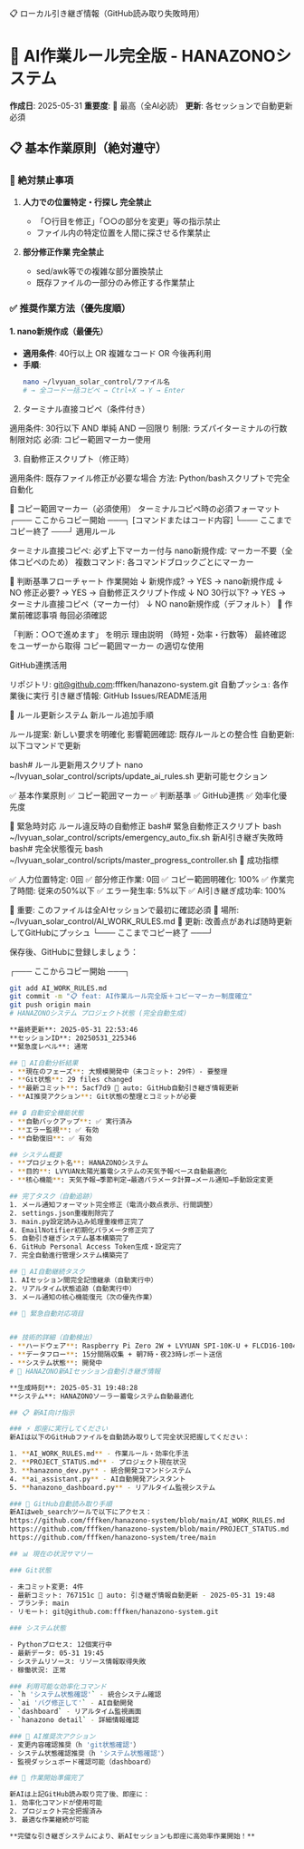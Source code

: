 📋 ローカル引き継ぎ情報（GitHub読み取り失敗時用）
# 🤖 AI作業ルール完全版 - HANAZONOシステム

**作成日**: 2025-05-31
**重要度**: 🔴 最高（全AI必読）
**更新**: 各セッションで自動更新必須

## 📋 基本作業原則（絶対遵守）

### 🚫 絶対禁止事項
1. **人力での位置特定・行探し 完全禁止**
   - 「○行目を修正」「○○の部分を変更」等の指示禁止
   - ファイル内の特定位置を人間に探させる作業禁止

2. **部分修正作業 完全禁止**
   - sed/awk等での複雑な部分置換禁止
   - 既存ファイルの一部分のみ修正する作業禁止

### ✅ 推奨作業方法（優先度順）

#### 1. **nano新規作成**（最優先）
- **適用条件**: 40行以上 OR 複雑なコード OR 今後再利用
- **手順**:
  ```bash
  nano ~/lvyuan_solar_control/ファイル名
  # → 全コード一括コピペ → Ctrl+X → Y → Enter
2. ターミナル直接コピペ（条件付き）

適用条件: 30行以下 AND 単純 AND 一回限り
制限: ラズパイターミナルの行数制限対応
必須: コピー範囲マーカー使用

3. 自動修正スクリプト（修正時）

適用条件: 既存ファイル修正が必要な場合
方法: Python/bashスクリプトで完全自動化

🎯 コピー範囲マーカー（必須使用）
ターミナルコピペ時の必須フォーマット
┌─── ここからコピー開始 ───┐
[コマンドまたはコード内容]
└─── ここまでコピー終了 ───┘
適用ルール

ターミナル直接コピペ: 必ず上下マーカー付与
nano新規作成: マーカー不要（全体コピペのため）
複数コマンド: 各コマンドブロックごとにマーカー

🎯 判断基準フローチャート
作業開始
    ↓
新規作成? → YES → nano新規作成
    ↓ NO
修正必要? → YES → 自動修正スクリプト作成
    ↓ NO
30行以下? → YES → ターミナル直接コピペ（マーカー付）
    ↓ NO
nano新規作成（デフォルト）
📝 作業前確認事項
毎回必須確認

「判断：○○で進めます」 を明示
理由説明 （時短・効率・行数等）
最終確認 をユーザーから取得
コピー範囲マーカー の適切な使用

GitHub連携活用

リポジトリ: git@github.com:fffken/hanazono-system.git
自動プッシュ: 各作業後に実行
引き継ぎ情報: GitHub Issues/README活用

🔄 ルール更新システム
新ルール追加手順

ルール提案: 新しい要求を明確化
影響範囲確認: 既存ルールとの整合性
自動更新: 以下コマンドで更新

bash# ルール更新用スクリプト
nano ~/lvyuan_solar_control/scripts/update_ai_rules.sh
更新可能セクション

✅ 基本作業原則
✅ コピー範囲マーカー
✅ 判断基準
✅ GitHub連携
✅ 効率化優先度

🚨 緊急時対応
ルール違反時の自動修正
bash# 緊急自動修正スクリプト
bash ~/lvyuan_solar_control/scripts/emergency_auto_fix.sh
新AI引き継ぎ失敗時
bash# 完全状態復元
bash ~/lvyuan_solar_control/scripts/master_progress_controller.sh
🎉 成功指標

✅ 人力位置特定: 0回
✅ 部分修正作業: 0回
✅ コピー範囲明確化: 100%
✅ 作業完了時間: 従来の50%以下
✅ エラー発生率: 5%以下
✅ AI引き継ぎ成功率: 100%


🤖 重要: このファイルは全AIセッションで最初に確認必須
📍 場所: ~/lvyuan_solar_control/AI_WORK_RULES.md
🔄 更新: 改善点があれば随時更新してGitHubにプッシュ
└─── ここまでコピー終了 ───┘

保存後、GitHubに登録しましょう：

┌─── ここからコピー開始 ───┐
```bash
git add AI_WORK_RULES.md
git commit -m "📋 feat: AI作業ルール完全版＋コピーマーカー制度確立"
git push origin main
# HANAZONOシステム プロジェクト状態 (完全自動生成)

**最終更新**: 2025-05-31 22:53:46
**セッションID**: 20250531_225346
**緊急度レベル**: 通常

## 🤖 AI自動分析結果
- **現在のフェーズ**: 大規模開発中（未コミット: 29件）- 要整理
- **Git状態**: 29 files changed
- **最新コミット**: 5acf7d9 🤖 auto: GitHub自動引き継ぎ情報更新
- **AI推奨アクション**: Git状態の整理とコミットが必要

## 🔒 自動安全機能状態
- **自動バックアップ**: ✅ 実行済み
- **エラー監視**: ✅ 有効
- **自動復旧**: ✅ 有効

## システム概要
- **プロジェクト名**: HANAZONOシステム
- **目的**: LVYUAN太陽光蓄電システムの天気予報ベース自動最適化
- **核心機能**: 天気予報→季節判定→最適パラメータ計算→メール通知→手動設定変更

## 完了タスク（自動追跡）
1. メール通知フォーマット完全修正（電流小数点表示、行間調整）
2. settings.json重複削除完了
3. main.py設定読み込み処理重複修正完了
4. EmailNotifier初期化パラメータ修正完了
5. 自動引き継ぎシステム基本構築完了
6. GitHub Personal Access Token生成・設定完了
7. 完全自動進行管理システム構築完了

## 🎯 AI自動継続タスク
1. AIセッション間完全記憶継承（自動実行中）
2. リアルタイム状態追跡（自動実行中）
3. メール通知の核心機能復元（次の優先作業）

## 🚨 緊急自動対応項目


## 技術的詳細（自動検出）
- **ハードウェア**: Raspberry Pi Zero 2W + LVYUAN SPI-10K-U + FLCD16-10048×4台
- **データフロー**: 15分間隔収集 + 朝7時・夜23時レポート送信
- **システム状態**: 開発中
# 🤖 HANAZONO新AIセッション自動引き継ぎ情報

**生成時刻**: 2025-05-31 19:48:28
**システム**: HANAZONOソーラー蓄電システム自動最適化

## 📋 新AI向け指示

### ⚡ 即座に実行してください
新AIは以下のGitHubファイルを自動読み取りして完全状況把握してください：

1. **AI_WORK_RULES.md** - 作業ルール・効率化手法
2. **PROJECT_STATUS.md** - プロジェクト現在状況  
3. **hanazono_dev.py** - 統合開発コマンドシステム
4. **ai_assistant.py** - AI自動開発アシスタント
5. **hanazono_dashboard.py** - リアルタイム監視システム

### 🎯 GitHub自動読み取り手順
新AIはweb_searchツールで以下にアクセス：
https://github.com/fffken/hanazono-system/blob/main/AI_WORK_RULES.md
https://github.com/fffken/hanazono-system/blob/main/PROJECT_STATUS.md
https://github.com/fffken/hanazono-system/tree/main

## 📊 現在の状況サマリー

### Git状態

- 未コミット変更: 4件
- 最新コミット: 767151c 🔄 auto: 引き継ぎ情報自動更新 - 2025-05-31 19:48
- ブランチ: main
- リモート: git@github.com:fffken/hanazono-system.git

### システム状態  

- Pythonプロセス: 12個実行中
- 最新データ: 05-31 19:45
- システムリソース: リソース情報取得失敗
- 稼働状況: 正常

### 利用可能な効率化コマンド
- `h 'システム状態確認'` - 統合システム確認
- `ai 'バグ修正して'` - AI自動開発
- `dashboard` - リアルタイム監視画面
- `hanazono detail` - 詳細情報確認

### 🎯 AI推奨次アクション
- 変更内容確認推奨（h 'git状態確認'）
- システム状態確認推奨（h 'システム状態確認'）
- 監視ダッシュボード確認可能（dashboard）

## 🚀 作業開始準備完了

新AIは上記GitHub読み取り完了後、即座に：
1. 効率化コマンドが使用可能
2. プロジェクト完全把握済み
3. 最適な作業継続が可能

**完璧な引き継ぎシステムにより、新AIセッションも即座に高効率作業開始！**
